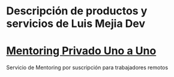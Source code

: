 # Descripción de productos y servicios de Luis Mejia Dev

# [Mentoring Privado Uno a Uno](mentoring_privado.md)

Servicio de Mentoring por suscripción para trabajadores remotos

